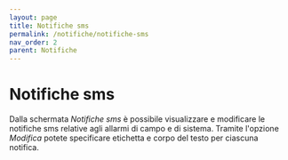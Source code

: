 ```yaml
---
layout: page
title: Notifiche sms
permalink: /notifiche/notifiche-sms
nav_order: 2
parent: Notifiche
---
```


# Notifiche sms

Dalla schermata *Notifiche sms* è possibile visualizzare e modificare le notifiche sms relative agli allarmi di campo e di sistema. Tramite l'opzione *Modifica* potete specificare etichetta e corpo del testo per ciascuna notifica.
